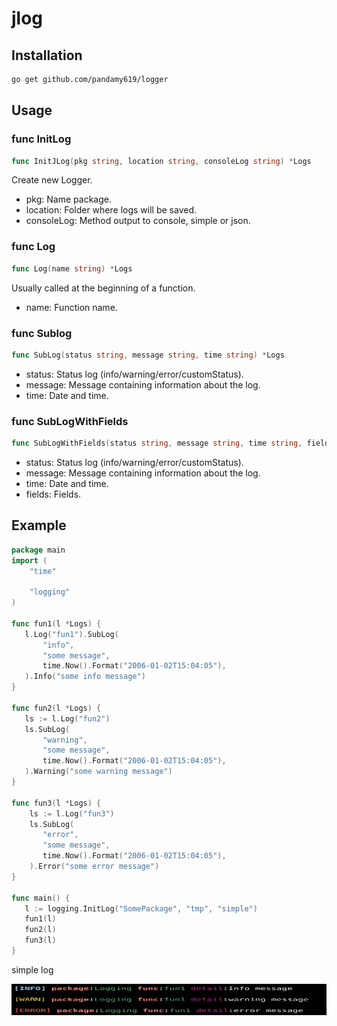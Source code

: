 # jlog

## Installation
```bash
go get github.com/pandamy619/logger
```

## Usage

### func InitLog

```go
func InitJLog(pkg string, location string, consoleLog string) *Logs
```
Create new Logger.
* pkg: Name package.
* location: Folder where logs will be saved.
* consoleLog: Method output to console, simple or json.

### func Log

```go
func Log(name string) *Logs
```
Usually called at the beginning of a function.
* name: Function name.

### func Sublog

```go
func SubLog(status string, message string, time string) *Logs
```
* status: Status log (info/warning/error/customStatus).
* message: Message containing information about the log.
* time: Date and time.

### func SubLogWithFields
```go
func SubLogWithFields(status string, message string, time string, field Fields) *Logs
```
* status: Status log (info/warning/error/customStatus).
* message: Message containing information about the log.
* time: Date and time.
* fields: Fields.

## Example

```go
package main
import (
    "time"

    "logging"
)

func fun1(l *Logs) {
   l.Log("fun1").SubLog(
   	   "info",
       "some message",
       time.Now().Format("2006-01-02T15:04:05"),
   ).Info("some info message")
}

func fun2(l *Logs) {
   ls := l.Log("fun2")
   ls.SubLog(
       "warning",
       "some message",
       time.Now().Format("2006-01-02T15:04:05"),
   ).Warning("some warning message")
}

func fun3(l *Logs) {
    ls := l.Log("fun3")
    ls.SubLog(
       "error",
       "some message",
       time.Now().Format("2006-01-02T15:04:05"),
    ).Error("some error message")
}

func main() {
   l := logging.InitLog("SomePackage", "tmp", "simple")
   fun1(l)
   fun2(l)
   fun3(l)
}
```

simple log

<img src="./img/log_simple.png" width="550" height="50">
